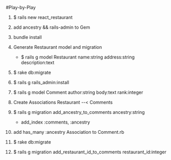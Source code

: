 #Play-by-Play

1. $ rails new react_restaurant

2. add ancestry && rails-admin to Gem

3. bundle install

4. Generate Restaurant model and migration
    - $ rails g model Restaurant name:string address:string description:text

5. $ rake db:migrate

6. $ rails g rails_admin:install

7. $ rails g model Comment author:string body:text rank:integer

8. Create Associations Restaurant --< Comments

9. $ rails g migration add_ancestry_to_comments ancestry:string
    - add_index :comments, :ancestry

10. add has_many :ancestry Association to Comment.rb

11. $ rake db:migrate

12. $ rails g migration add_restaurant_id_to_comments restaurant_id:integer 
